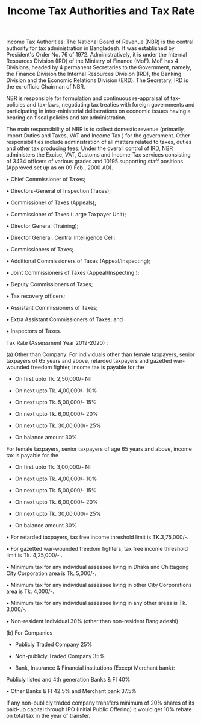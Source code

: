 ﻿---
layout: post
title: Income Tax Authorities and Tax Rate
---

Income Tax Authorities: The National Board of Revenue (NBR) is the central authority for tax administration in Bangladesh. It was established by President's Order No. 76 of 1972. Administratively, it is under the Internal Resources Division (IRD) of the Ministry of Finance (MoF). MoF has 4 Divisions, headed by 4 permanent Secretaries to the Government, namely, the Finance Division the Internal Resources Division (IRD), the Banking Division and the Economic Relations Division (ERD). The Secretary, IRD is the ex-officio Chairman of NBR. 

NBR is responsible for formulation and continuous re-appraisal of tax-policies and tax-laws, negotiating tax treaties with foreign governments and participating in inter-ministerial deliberations on economic issues having a bearing on fiscal policies and tax administration.

The main responsibility of NBR is to collect domestic revenue (primarily, Import Duties and Taxes, VAT and  Income Tax ) for the government.  Other responsibilities include administration of all matters related to taxes, duties and other tax producing fees. Under the overall control of IRD, NBR administers the Excise, VAT, Customs and Income-Tax services consisting of 3434 officers of various grades and 10195 supporting staff positions (Approved set up as on 09 Feb., 2000 AD).

•   Chief Commissioner of Taxes;

•   Directors-General of Inspection (Taxes);

•   Commissioner of Taxes (Appeals);

•   Commissioner of Taxes (Large Taxpayer Unit);

•   Director General (Training);

•   Director General, Central Intelligence Cell;

•   Commissioners of Taxes;

•   Additional Commissioners of Taxes (Appeal/Inspecting);

•   Joint Commissioners of Taxes (Appeal/Inspecting );

•   Deputy Commissioners of Taxes;

•   Tax recovery officers;

•   Assistant Commissioners of Taxes;

•   Extra Assistant Commissioners of Taxes; and

•   Inspectors of Taxes.


Tax Rate (Assessment Year 2019-2020) : 

(a) Other than Company:
For individuals other than female taxpayers, senior taxpayers of  65 years and above, retarded taxpayers and gazetted war-wounded freedom fighter, income tax is payable for the

* On first upto Tk. 2,50,000/- Nil

* On next upto  Tk. 4,00,000/-  10%

* On next upto	Tk. 5,00,000/-	15%

* On next upto	Tk. 6,00,000/-	20%

* On next upto	Tk. 30,00,000/-	25%

* On balance amount		30%


For female taxpayers, senior taxpayers of age 65 years and above, income tax is payable for the

* On first upto  Tk. 3,00,000/- Nil

* On next upto	 Tk. 4,00,000/-	10%
 
* On next upto	Tk. 5,00,000/-	15%

* On next upto	Tk. 6,00,000/-	20%

* On next upto	Tk. 30,00,000/-	25%

* On balance amount		30%

•   For retarded taxpayers, tax free income threshold limit is TK.3,75,000/-.

•   For gazetted war-wounded freedom fighters, tax free income threshold limit is Tk. 4,25,000/- .

•   Minimum tax for any individual assessee living in Dhaka and Chittagong City Corporation area is Tk. 5,000/-.

•   Minimum tax for any individual assessee living in other City Corporations area is Tk. 4,000/-.

•   Minimum tax for any individual assessee living in any other areas is Tk. 3,000/-.

•   Non-resident Individual 30% (other than non-resident Bangladeshi)

(b) For Companies

* Publicly Traded Company	25%

* Non-publicly Traded Company	35%

* Bank, Insurance & Financial institutions (Except Merchant bank):	

Publicly listed and 4th generation Banks & FI 40%

•    Other Banks & FI                         42.5%  and  Merchant bank   37.5%

If any non-publicly traded company transfers minimum of 20% shares of its paid-up capital through
IPO (Initial Public Offering) it would get 10% rebate on total tax in the year of transfer.





